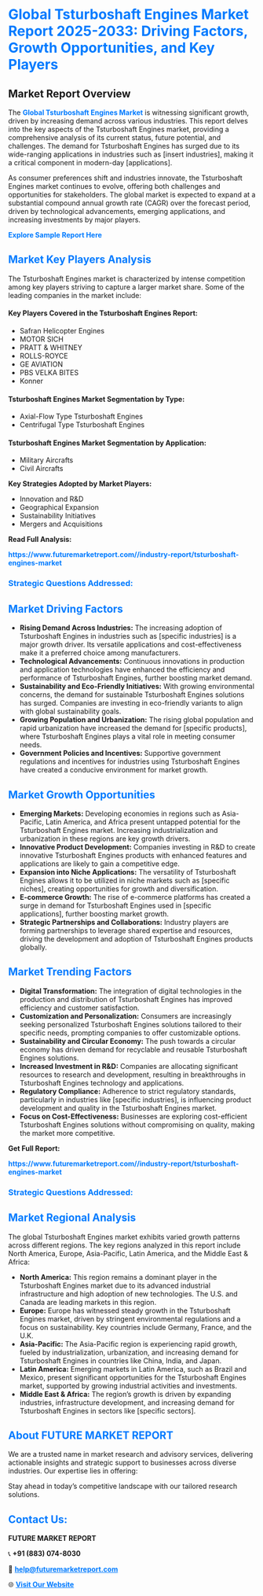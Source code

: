<h1 style="color: #007BFF;">Global Tsturboshaft Engines Market Report 2025-2033: Driving Factors, Growth Opportunities, and Key Players</h1>

<section id="overview">
<h2>Market Report Overview</h2>
<p>The <a href="https://www.futuremarketreport.com//industry-report/tsturboshaft-engines-market" style="color: #007BFF; text-decoration: none;"><strong>Global Tsturboshaft Engines Market</strong></a> is witnessing significant growth, driven by increasing demand across various industries. This report delves into the key aspects of the Tsturboshaft Engines market, providing a comprehensive analysis of its current status, future potential, and challenges. The demand for Tsturboshaft Engines has surged due to its wide-ranging applications in industries such as [insert industries], making it a critical component in modern-day [applications].</p>
<p>As consumer preferences shift and industries innovate, the Tsturboshaft Engines market continues to evolve, offering both challenges and opportunities for stakeholders. The global market is expected to expand at a substantial compound annual growth rate (CAGR) over the forecast period, driven by technological advancements, emerging applications, and increasing investments by major players.</p>
</section>

<section id="overview">
<p><a href="https://www.futuremarketreport.com//request-sample/reportId=83122" style="color: #007BFF; text-decoration: none;"><strong>Explore Sample Report Here</strong></a></p>
</section>

<section id="key-players">
<h2 style="color: #007BFF;">Market Key Players Analysis</h2>
<p>The Tsturboshaft Engines market is characterized by intense competition among key players striving to capture a larger market share. Some of the leading companies in the market include:</p>
<h4>Key Players Covered in the Tsturboshaft Engines Report:</h4>
<ul><li>Safran Helicopter Engines</li><li>MOTOR SICH</li><li>PRATT &amp; WHITNEY</li><li>ROLLS-ROYCE</li><li>GE AVIATION</li><li>PBS VELKA BITES</li><li>Konner</li></ul>
<h4>Tsturboshaft Engines Market Segmentation by Type:</h4>
<ul><li>Axial-Flow Type Tsturboshaft Engines</li><li>Centrifugal Type Tsturboshaft Engines</li></ul>

<h4>Tsturboshaft Engines Market Segmentation by Application:</h4>
<ul><li>Military Aircrafts</li><li>Civil Aircrafts</li></ul>
<p><strong>Key Strategies Adopted by Market Players:</strong></p>
<ul>
<li>Innovation and R&D</li>
<li>Geographical Expansion</li>
<li>Sustainability Initiatives</li>
<li>Mergers and Acquisitions</li>
</ul>
</section>

<section>
<p><strong>Read Full Analysis: </strong></p><a href="https://www.futuremarketreport.com//industry-report/tsturboshaft-engines-market" style="color: #007BFF; text-decoration: none;"><strong>https://www.futuremarketreport.com//industry-report/tsturboshaft-engines-market</strong></a>
<h3 style="color: #007BFF;">Strategic Questions Addressed:</h3>
</section>

<section id="driving-factors">
<h2 style="color: #007BFF;">Market Driving Factors</h2>
<ul>
<li><strong>Rising Demand Across Industries:</strong> The increasing adoption of Tsturboshaft Engines in industries such as [specific industries] is a major growth driver. Its versatile applications and cost-effectiveness make it a preferred choice among manufacturers.</li>
<li><strong>Technological Advancements:</strong> Continuous innovations in production and application technologies have enhanced the efficiency and performance of Tsturboshaft Engines, further boosting market demand.</li>
<li><strong>Sustainability and Eco-Friendly Initiatives:</strong> With growing environmental concerns, the demand for sustainable Tsturboshaft Engines solutions has surged. Companies are investing in eco-friendly variants to align with global sustainability goals.</li>
<li><strong>Growing Population and Urbanization:</strong> The rising global population and rapid urbanization have increased the demand for [specific products], where Tsturboshaft Engines plays a vital role in meeting consumer needs.</li>
<li><strong>Government Policies and Incentives:</strong> Supportive government regulations and incentives for industries using Tsturboshaft Engines have created a conducive environment for market growth.</li>
</ul>
</section>

<section id="growth-opportunities">
<h2 style="color: #007BFF;">Market Growth Opportunities</h2>
<ul>
<li><strong>Emerging Markets:</strong> Developing economies in regions such as Asia-Pacific, Latin America, and Africa present untapped potential for the Tsturboshaft Engines market. Increasing industrialization and urbanization in these regions are key growth drivers.</li>
<li><strong>Innovative Product Development:</strong> Companies investing in R&D to create innovative Tsturboshaft Engines products with enhanced features and applications are likely to gain a competitive edge.</li>
<li><strong>Expansion into Niche Applications:</strong> The versatility of Tsturboshaft Engines allows it to be utilized in niche markets such as [specific niches], creating opportunities for growth and diversification.</li>
<li><strong>E-commerce Growth:</strong> The rise of e-commerce platforms has created a surge in demand for Tsturboshaft Engines used in [specific applications], further boosting market growth.</li>
<li><strong>Strategic Partnerships and Collaborations:</strong> Industry players are forming partnerships to leverage shared expertise and resources, driving the development and adoption of Tsturboshaft Engines products globally.</li>
</ul>
</section>

<section id="trending-factors">
<h2 style="color: #007BFF;">Market Trending Factors</h2>
<ul>
<li><strong>Digital Transformation:</strong> The integration of digital technologies in the production and distribution of Tsturboshaft Engines has improved efficiency and customer satisfaction.</li>
<li><strong>Customization and Personalization:</strong> Consumers are increasingly seeking personalized Tsturboshaft Engines solutions tailored to their specific needs, prompting companies to offer customizable options.</li>
<li><strong>Sustainability and Circular Economy:</strong> The push towards a circular economy has driven demand for recyclable and reusable Tsturboshaft Engines solutions.</li>
<li><strong>Increased Investment in R&D:</strong> Companies are allocating significant resources to research and development, resulting in breakthroughs in Tsturboshaft Engines technology and applications.</li>
<li><strong>Regulatory Compliance:</strong> Adherence to strict regulatory standards, particularly in industries like [specific industries], is influencing product development and quality in the Tsturboshaft Engines market.</li>
<li><strong>Focus on Cost-Effectiveness:</strong> Businesses are exploring cost-efficient Tsturboshaft Engines solutions without compromising on quality, making the market more competitive.</li>
</ul>
</section>

<section>
<p><strong>Get Full Report: </strong></p><a href="https://www.futuremarketreport.com//industry-report/tsturboshaft-engines-market" style="color: #007BFF; text-decoration: none;"><strong>https://www.futuremarketreport.com//industry-report/tsturboshaft-engines-market</strong></a>
<h3 style="color: #007BFF;">Strategic Questions Addressed:</h3>
</section>


<section id="regional-analysis">
<h2 style="color: #007BFF;">Market Regional Analysis</h2>
<p>The global Tsturboshaft Engines market exhibits varied growth patterns across different regions. The key regions analyzed in this report include North America, Europe, Asia-Pacific, Latin America, and the Middle East & Africa:</p>
<ul>
<li><strong>North America:</strong> This region remains a dominant player in the Tsturboshaft Engines market due to its advanced industrial infrastructure and high adoption of new technologies. The U.S. and Canada are leading markets in this region.</li>
<li><strong>Europe:</strong> Europe has witnessed steady growth in the Tsturboshaft Engines market, driven by stringent environmental regulations and a focus on sustainability. Key countries include Germany, France, and the U.K.</li>
<li><strong>Asia-Pacific:</strong> The Asia-Pacific region is experiencing rapid growth, fueled by industrialization, urbanization, and increasing demand for Tsturboshaft Engines in countries like China, India, and Japan.</li>
<li><strong>Latin America:</strong> Emerging markets in Latin America, such as Brazil and Mexico, present significant opportunities for the Tsturboshaft Engines market, supported by growing industrial activities and investments.</li>
<li><strong>Middle East & Africa:</strong> The region’s growth is driven by expanding industries, infrastructure development, and increasing demand for Tsturboshaft Engines in sectors like [specific sectors].</li>
</ul>
</section>

<footer>
<h2 style="color: #007BFF;">About FUTURE MARKET REPORT</h2>
<p>We are a trusted name in market research and advisory services, delivering actionable insights and strategic support to businesses across diverse industries. Our expertise lies in offering:</p>

<p>Stay ahead in today’s competitive landscape with our tailored research solutions.</p>

<h2 style="color: #007BFF;">Contact Us:</h2>
<p><strong>FUTURE MARKET REPORT</strong></p>
<p>📞 <strong>+91 (883) 074-8030</strong></p>
<p>📧 <strong><a href="mailto:help@futuremarketreport.com" style="color: #007BFF;">help@futuremarketreport.com</a></strong></p>
<p>🌐 <strong><a href="https://www.futuremarketreport.com/" style="color: #007BFF;">Visit Our Website</a></strong></p>
</footer>